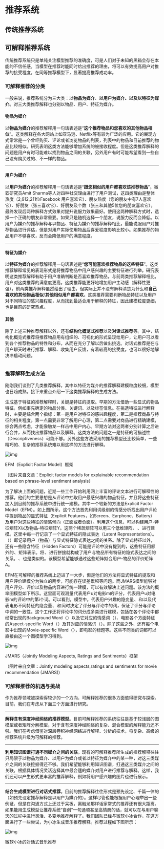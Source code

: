 # 推荐系统

## 传统推荐系统

## 可解释推荐系统

传统推荐系统只是单纯关注模型推荐的准确度，可是人们对于未知的黑箱会存在本能的不信任感，当模型在推荐时能同时给出推荐的理由，将可以有效提高用户对推荐的接受程度，在同等推荐模型下，显著提高推荐成功率。

### **可解释推荐的分类**

一般来说，推荐系统分为三大类：以**物品为媒介**、**以用户为媒介、**以及**以特征为媒介**。对三大类推荐解释也分别以物品、用户、特征为媒介。

#### 物品为媒介

以**物品为媒介**的推荐解释用一句话表述是“**这个推荐物品和您喜欢的其他物品相似**”。这类解释在各大网站上如亚马逊、Netflix等有较为广泛的应用。它的展现方式常常是一个曾经购买、评论或者浏览物品的列表，列表中的物品和目前推荐的物品比较相似。研究表明这类方法能够增加系统的被接收程度。但是这类推荐解释的问题是用户有时可能难以找到物品之间的关联，另外用户有时可能希望看到一些自己没有购买过的、不一样的物品。

****

#### **用户为媒介**

以**用户为媒介**的推荐解释用一句话表述是“**跟您相似的用户都喜欢该推荐物品**”。微软研究员Amit Sharma等人对四种社交理由进行了用户测试，这四类理由是整体热度（2,612,211位Facebook 用户喜欢它）、朋友热度（您的朋友中有7人喜欢它）、好朋友（张三喜欢它）、好朋友及个数（张三和其他5位您的朋友喜欢它）。最终发现后两种解释方式效果对提升说服力效果最好。使用这两种解释方式时，选择一个正确的朋友非常重要。如果只是随机选择一个朋友，说服力反而会降低。以用户为媒介的推荐解释与以物品、特征为媒介的推荐解释相比，最能说服用户对推荐物品进行评估，但是对用户实际使用物品后喜爱程度影响比较小。如果推荐的物品用户不够喜欢，反而会降低用户的满意程度。

****

#### 特征为媒介

以**特征为媒介**的推荐解释用一句话表述是“**您可能喜欢推荐物品的这些特征**”。这类推荐解释常见的表现形式是将推荐物品中用户感兴趣的主要特征进行列举。研究表明这类推荐解释有助于用户准确判断是否喜欢推荐物品，与前两类推荐解释相比，用户对这类推荐的满意度更高，这类推荐能更好地增加用户主动感（解释性更强），前两类推荐解释虽然给出了理由，但实际上并不没有解释清楚为什么和**自己喜欢的其他物品相似**/**其他相似用户都喜欢**。这类推荐需要判断物品特征以及用户对不同特征的感兴趣程度，从而找到最适合用于解释的特征，因此建模粒度更细，也是目前的研究热点。

#### 其他

除了上述三种推荐解释以外，还有**结构化概览式推荐**以及**对话式推荐**等。其中，结构化概览式推荐将推荐物品用有组织的、可视化的形式呈现给用户，让用户可以看到各个推荐物品的特性和分布，从而在充分了解以后做出挑选。对话式推荐是在与用户聊天时进行推荐、解释、收集用户反馈，有着较高的接受度，也可以很好地解决冷启动问题。

![img](data:image/gif;base64,iVBORw0KGgoAAAANSUhEUgAAAAEAAAABCAYAAAAfFcSJAAAADUlEQVQImWNgYGBgAAAABQABh6FO1AAAAABJRU5ErkJggg==)

### **推荐解释生成方法**

刚刚我们谈到了几类推荐解释，其中以特征为媒介的推荐解释建模粒度较细，模型也日趋成熟。接下来重点介绍一下这类推荐解释的生成方法。

生成基于特征的推荐解释时，关键是特征的提取。早期的方法借助一些显式的物品特征，例如事先确定的物品分类、关键词、以及标签信息。在挑选特征进行解释时，主要是综合两个指标：第一是用户对特征的感兴趣程度，第二是推荐商品与特征的相关程度。第一点需要非常了解用户心理，第二点需要对商品进行精确建模，综合两点考虑，才能像触龙一样击中用户内心。早期方法对这两者分别计算之后进行合并，从而找出推荐物品以及解释。这类方法的问题之一是特征的可描述性（Descriptiveness）可能不够。另外这些方法采用的推荐模型还比较简单，一些精巧的、复杂的推荐系统难以用这样的方法进行解释。

![img](https://mmbiz.qpic.cn/mmbiz_png/HkPvwCuFwNMCE1ibCh2XTeJOFFWUFw8IbYqIn9qKFBQOBqZd2TeRcjeo7bm15M9rUngmk1Chbb0A32gNsUBA0GA/0.png?tp=webp&wxfrom=5&wx_lazy=1)

EFM（Explicit Factor Model）框架

（图片来自文章：Explicit factor models for explainable recommendation based on phrase-level sentiment analysis）

为了解决上面的问题，近期一些工作开始利用网上丰富的评论文本进行可解释性的推荐。他们的主要思想是从评论中抽取用户最感兴趣的物品特征，并且将这些特征加入到目前的推荐系统中进行统一建模。其中一个较新的方法是Explicit Factor Model（EFM）。如上图所示，这个方法首先利用词级别的情感分析找出用户评论中提到物品的显式特征（Explicit Features，如Screen、Earphone、Battery）及用户对这些特征的情感倾向（正面或者负面）。利用这个信息，可以构建用户-特征矩阵X以及物品-特征矩阵Y。这两个稀疏矩阵可以用三个低维矩阵![img](data:image/gif;base64,iVBORw0KGgoAAAANSUhEUgAAAAEAAAABCAYAAAAfFcSJAAAADUlEQVQImWNgYGBgAAAABQABh6FO1AAAAABJRU5ErkJggg==)、![img](data:image/gif;base64,iVBORw0KGgoAAAANSUhEUgAAAAEAAAABCAYAAAAfFcSJAAAADUlEQVQImWNgYGBgAAAABQABh6FO1AAAAABJRU5ErkJggg==)、![img](data:image/gif;base64,iVBORw0KGgoAAAANSUhEUgAAAAEAAAABCAYAAAAfFcSJAAAADUlEQVQImWNgYGBgAAAABQABh6FO1AAAAABJRU5ErkJggg==)进行建模。这里![img](data:image/gif;base64,iVBORw0KGgoAAAANSUhEUgAAAAEAAAABCAYAAAAfFcSJAAAADUlEQVQImWNgYGBgAAAABQABh6FO1AAAAABJRU5ErkJggg==)中每一行记录了一个显式特征的隐式表达（Latent Representations）。![img](data:image/gif;base64,iVBORw0KGgoAAAANSUhEUgAAAAEAAAABCAYAAAAfFcSJAAAADUlEQVQImWNgYGBgAAAABQABh6FO1AAAAABJRU5ErkJggg==)（![img](data:image/gif;base64,iVBORw0KGgoAAAANSUhEUgAAAAEAAAABCAYAAAAfFcSJAAAADUlEQVQImWNgYGBgAAAABQABh6FO1AAAAABJRU5ErkJggg==)）即记录用户（物品）与显式特征隐式表达之间的关系。除了显式特征以外，还有一些隐含特征（Hidden Factors）可能是评论中没有提到的，这些特征用额外的![img](data:image/gif;base64,iVBORw0KGgoAAAANSUhEUgAAAAEAAAABCAYAAAAfFcSJAAAADUlEQVQImWNgYGBgAAAABQABh6FO1AAAAABJRU5ErkJggg==)、![img](data:image/gif;base64,iVBORw0KGgoAAAANSUhEUgAAAAEAAAABCAYAAAAfFcSJAAAADUlEQVQImWNgYGBgAAAABQABh6FO1AAAAABJRU5ErkJggg==)矩阵表示。将![img](data:image/gif;base64,iVBORw0KGgoAAAANSUhEUgAAAAEAAAABCAYAAAAfFcSJAAAADUlEQVQImWNgYGBgAAAABQABh6FO1AAAAABJRU5ErkJggg==)、![img](data:image/gif;base64,iVBORw0KGgoAAAANSUhEUgAAAAEAAAABCAYAAAAfFcSJAAAADUlEQVQImWNgYGBgAAAABQABh6FO1AAAAABJRU5ErkJggg==)进行拼接就构成了用户与物品所有特征的隐式表达之间的关系，![img](data:image/gif;base64,iVBORw0KGgoAAAANSUhEUgAAAAEAAAABCAYAAAAfFcSJAAAADUlEQVQImWNgYGBgAAAABQABh6FO1AAAAABJRU5ErkJggg==)、![img](data:image/gif;base64,iVBORw0KGgoAAAANSUhEUgAAAAEAAAABCAYAAAAfFcSJAAAADUlEQVQImWNgYGBgAAAABQABh6FO1AAAAABJRU5ErkJggg==)也是类似的。该模型希望能够通过这些矩阵拟合用户-物品的评价矩阵A。

EFM在可解释的推荐系统上迈进了一大步，但是他们的方法将显式特征的提取和用户评价建模分为独立的两步，可能存在误差累积等问题。而JMARS模型能够对用户评分、评价以及物品内容进行统一建模，可以有效解决上述问题。该方法的概率图模型如下所示。这里面可观测量![img](data:image/gif;base64,iVBORw0KGgoAAAANSUhEUgAAAAEAAAABCAYAAAAfFcSJAAAADUlEQVQImWNgYGBgAAAABQABh6FO1AAAAABJRU5ErkJggg==)代表用户u对电影m的评分，![img](data:image/gif;base64,iVBORw0KGgoAAAANSUhEUgAAAAEAAAABCAYAAAAfFcSJAAAADUlEQVQImWNgYGBgAAAABQABh6FO1AAAAABJRU5ErkJggg==)代表用户u对电影m的评论中的第i个词。可以看到，模型中，代表用户兴趣的隐变量![img](data:image/gif;base64,iVBORw0KGgoAAAANSUhEUgAAAAEAAAABCAYAAAAfFcSJAAAADUlEQVQImWNgYGBgAAAABQABh6FO1AAAAABJRU5ErkJggg==)、![img](data:image/gif;base64,iVBORw0KGgoAAAANSUhEUgAAAAEAAAABCAYAAAAfFcSJAAAADUlEQVQImWNgYGBgAAAABQABh6FO1AAAAABJRU5ErkJggg==)和![img](data:image/gif;base64,iVBORw0KGgoAAAANSUhEUgAAAAEAAAABCAYAAAAfFcSJAAAADUlEQVQImWNgYGBgAAAABQABh6FO1AAAAABJRU5ErkJggg==)以及代表电影不同特征的隐变量![img](data:image/gif;base64,iVBORw0KGgoAAAANSUhEUgAAAAEAAAABCAYAAAAfFcSJAAAADUlEQVQImWNgYGBgAAAABQABh6FO1AAAAABJRU5ErkJggg==)、![img](data:image/gif;base64,iVBORw0KGgoAAAANSUhEUgAAAAEAAAABCAYAAAAfFcSJAAAADUlEQVQImWNgYGBgAAAABQABh6FO1AAAAABJRU5ErkJggg==)和![img](data:image/gif;base64,iVBORw0KGgoAAAANSUhEUgAAAAEAAAABCAYAAAAfFcSJAAAADUlEQVQImWNgYGBgAAAABQABh6FO1AAAAABJRU5ErkJggg==)同时决定了评分与评论中的词，保证了评分与评论中词的一致性。这个工作还将评论中的词分成多类进行建模，包括在各个评论中都经常出现的Background Word（![img](data:image/gif;base64,iVBORw0KGgoAAAANSUhEUgAAAAEAAAABCAYAAAAfFcSJAAAADUlEQVQImWNgYGBgAAAABQABh6FO1AAAAABJRU5ErkJggg==)）以及它对应的情感词（![img](data:image/gif;base64,iVBORw0KGgoAAAANSUhEUgAAAAEAAAABCAYAAAAfFcSJAAAADUlEQVQImWNgYGBgAAAABQABh6FO1AAAAABJRU5ErkJggg==)）、电影各个方面特征的Aspect-specific Word（![img](data:image/gif;base64,iVBORw0KGgoAAAANSUhEUgAAAAEAAAABCAYAAAAfFcSJAAAADUlEQVQImWNgYGBgAAAABQABh6FO1AAAAABJRU5ErkJggg==)）及其对应的情感词（![img](data:image/gif;base64,iVBORw0KGgoAAAANSUhEUgAAAAEAAAABCAYAAAAfFcSJAAAADUlEQVQImWNgYGBgAAAABQABh6FO1AAAAABJRU5ErkJggg==)）。除了这些之外，还有每个电影中出现的Movie-specific Word（![img](data:image/gif;base64,iVBORw0KGgoAAAANSUhEUgAAAAEAAAABCAYAAAAfFcSJAAAADUlEQVQImWNgYGBgAAAABQABh6FO1AAAAABJRU5ErkJggg==)），即电影的标题等。这些不同类的词都可以直接由这一个图模型学习得到。

![img](https://mmbiz.qpic.cn/mmbiz_png/HkPvwCuFwNMCE1ibCh2XTeJOFFWUFw8IbTebgDvdg4PlfnE6J6Ff9UV3OYdAmeSmmOib5vBOLaMgmdyTD1h9n9bw/0.png?tp=webp&wxfrom=5&wx_lazy=1)

JMARS（Jointly Modeling Aspects, Ratings and Sentiments）框架

（图片来自文章：Jointly modeling aspects,ratings and sentiments for movie recommendation (JMARS)）

### **可解释推荐的机遇与挑战**

作为推荐领域被探索得较少的一个方向，可解释推荐的很多方面值得研究与探索。目前，我们在考虑从下面三个方面进行研究。

****

**解释含有深度神经网络的推荐模型**。目前可解释推荐的系统往往是基于较浅层的图模型或者矩阵分解模型，对于含有深度神经网络的复杂、混合模型的解释能力还不够。我们在考虑借鉴对深层卷积神经网络进行解释、分析的技术，将复杂、高级的推荐系统升级为可解释的推荐。

****

**利用知识图谱打通不同媒介之间的关联**。现有的可解释推荐所生成的推荐解释往往只局限于以物品为媒介、以用户为媒介或者以特征为媒介中的某一种，对这三类媒介之间的关联挖掘得还不够。我们希望能够利用知识图谱，打通这三类媒介之间的关联，根据具体情况灵活选择其中最合适的媒介对用户进行推荐与解释。这样，我们还可以产生形式更丰富的推荐解释，例如将用户感兴趣的图片也进行展示。

****

**结合生成模型进行对话式推荐**。目前的推荐解释往往形式是预先设定、千篇一律的（如预先设定推荐解释是以用户为媒介的）。这样尽管也能根据用户心理举出一些例证，但是在沟通方式上还过于呆板，离触龙那样话家常式的推荐还有很大距离。如果能用生成模型让推荐系统“自创”一句通顺甚至高情商的话，就可以在与用户聊天的过程中进行灵活、多变地推荐解释了。我们团队已经与微软小冰合作，在这方面进行了一些尝试，为小冰生成音乐推荐解释。推荐过程如下图所示：

![img](https://mmbiz.qpic.cn/mmbiz_png/HkPvwCuFwNMCE1ibCh2XTeJOFFWUFw8Ibx590aSXWmdcP0yniadX19RAU12U3G4Cl1oSow0aQFm5kPgicrrK8Mwng/0.png?tp=webp&wxfrom=5&wx_lazy=1)

微软小冰的对话式音乐推荐

